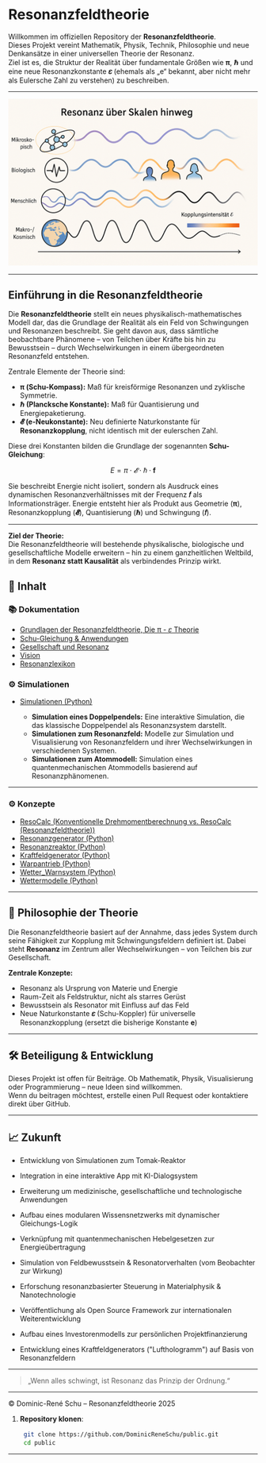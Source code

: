 # Resonanzfeldtheorie

Willkommen im offiziellen Repository der **Resonanzfeldtheorie**.  
Dieses Projekt vereint Mathematik, Physik, Technik, Philosophie und neue Denkansätze in einer universellen Theorie der Resonanz.  
Ziel ist es, die Struktur der Realität über fundamentale Größen wie **π**, **ℏ** und eine neue Resonanzkonstante **𝜀** (ehemals als „e“ bekannt, aber nicht mehr als Eulersche Zahl zu verstehen) zu beschreiben.

---

<p align="center">
  <img src="Bilder/Visualisierung_RFT.png" alt="Visualisierung_RFT" width="800"/>
</p>

---

## Einführung in die Resonanzfeldtheorie

Die **Resonanzfeldtheorie** stellt ein neues physikalisch-mathematisches Modell dar, das die Grundlage der Realität als ein Feld von Schwingungen und Resonanzen beschreibt. Sie geht davon aus, dass sämtliche beobachtbare Phänomene – von Teilchen über Kräfte bis hin zu Bewusstsein – durch Wechselwirkungen in einem übergeordneten Resonanzfeld entstehen.

Zentrale Elemente der Theorie sind:

- **π (Schu-Kompass):** Maß für kreisförmige Resonanzen und zyklische Symmetrie.  
- **ℏ (Plancksche Konstante):** Maß für Quantisierung und Energiepaketierung.  
- **𝓔 (e-Neukonstante):** Neu definierte Naturkonstante für **Resonanzkopplung**, nicht identisch mit der eulerschen Zahl.

Diese drei Konstanten bilden die Grundlage der sogenannten **Schu-Gleichung**:

$$
E = π \cdot 𝓔 \cdot ℏ \cdot \mathbf{f}
$$

Sie beschreibt Energie nicht isoliert, sondern als Ausdruck eines dynamischen Resonanzverhältnisses mit der Frequenz **𝑓** als Informationsträger. Energie entsteht hier als Produkt aus Geometrie (**π**), Resonanzkopplung (**𝓔**), Quantisierung (**ℏ**) und Schwingung (**𝑓**).

---

**Ziel der Theorie:**  
Die Resonanzfeldtheorie will bestehende physikalische, biologische und gesellschaftliche Modelle erweitern – hin zu einem ganzheitlichen Weltbild, in dem **Resonanz statt Kausalität** als verbindendes Prinzip wirkt.




## 📘 Inhalt

### 📚 Dokumentation
- [Grundlagen der Resonanzfeldtheorie, Die π - 𝜀 Theorie](docs/Pi-e-Theorie/README.md)
- [Schu-Gleichung & Anwendungen](Gleichungen/README.md)
- [Gesellschaft und Resonanz](docs/Gesellschaft/README.md)
- [Vision](docs/Vision/README.md)
- [Resonanzlexikon](docs/resonanzlexikon.md)

### ⚙️ Simulationen

- [Simulationen (Python)](Simulationen/README.md)

  - **Simulation eines Doppelpendels:** Eine interaktive Simulation, die das klassische Doppelpendel als Resonanzsystem darstellt.
  - **Simulationen zum Resonanzfeld:** Modelle zur Simulation und Visualisierung von Resonanzfeldern und ihrer Wechselwirkungen in verschiedenen Systemen.
  - **Simulationen zum Atommodell:** Simulation eines quantenmechanischen Atommodells basierend auf Resonanzphänomenen.
---

### ⚙️ Konzepte
- [ResoCalc (Konventionelle Drehmomentberechnung vs. ResoCalc (Resonanzfeldtheorie))](Konzepte/ResoCalc/resocalc.md)
- [Resonanzgenerator (Python)](Konzepte/Resonanzgenerator/resonanzgenerator.md)
- [Resonanzreaktor (Python)](Konzepte/Resonanzreaktor/README.md)
- [Kraftfeldgenerator (Python)](Konzepte/Kraftfeldgenerator/kraftfeldgenerator.md)
- [Warpantrieb (Python)](Konzepte/Warpantrieb/warpantrieb.md)
- [Wetter_Warnsystem (Python)](Konzepte/Wetter_Warnsystem/wetter_warnsystem.md)
- [Wettermodelle (Python)](Konzepte/Wettermodelle/wettermodelle.md)


---

## 🧩 Philosophie der Theorie

Die Resonanzfeldtheorie basiert auf der Annahme, dass jedes System durch seine Fähigkeit zur Kopplung mit Schwingungsfeldern definiert ist. Dabei steht **Resonanz** im Zentrum aller Wechselwirkungen – von Teilchen bis zur Gesellschaft.

**Zentrale Konzepte:**
- Resonanz als Ursprung von Materie und Energie  
- Raum-Zeit als Feldstruktur, nicht als starres Gerüst  
- Bewusstsein als Resonator mit Einfluss auf das Feld  
- Neue Naturkonstante **𝜀** (Schu-Koppler) für universelle Resonanzkopplung (ersetzt die bisherige Konstante **e**)

---

## 🛠️ Beteiligung & Entwicklung

Dieses Projekt ist offen für Beiträge. Ob Mathematik, Physik, Visualisierung oder Programmierung – neue Ideen sind willkommen.  
Wenn du beitragen möchtest, erstelle einen Pull Request oder kontaktiere direkt über GitHub.

---

## 📈 Zukunft

- Entwicklung von Simulationen zum Tomak-Reaktor

- Integration in eine interaktive App mit KI-Dialogsystem

- Erweiterung um medizinische, gesellschaftliche und technologische Anwendungen

- Aufbau eines modularen Wissensnetzwerks mit dynamischer Gleichungs-Logik

- Verknüpfung mit quantenmechanischen Hebelgesetzen zur Energieübertragung

- Simulation von Feldbewusstsein & Resonatorverhalten (vom Beobachter zur Wirkung)

- Erforschung resonanzbasierter Steuerung in Materialphysik & Nanotechnologie

- Veröffentlichung als Open Source Framework zur internationalen Weiterentwicklung

- Aufbau eines Investorenmodells zur persönlichen Projektfinanzierung

- Entwicklung eines Kraftfeldgenerators ("Lufthologramm") auf Basis von Resonanzfeldern

---

> „Wenn alles schwingt, ist Resonanz das Prinzip der Ordnung.“

---

© Dominic-René Schu – Resonanzfeldtheorie 2025

1. **Repository klonen**:  
   ```bash
	git clone https://github.com/DominicReneSchu/public.git
	cd public
   ```
---

